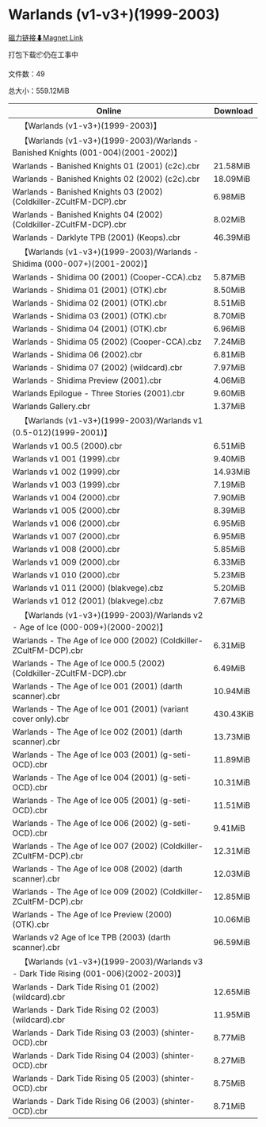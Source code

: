 # Warlands (v1-v3+)(1999-2003)

[磁力链接⬇Magnet Link](magnet:?xt=urn:btih:e8a7d3ff28af5cb48b19fdb7ff46a648377a4bf1&dn=Warlands%20%28v1-v3%2B%29%281999-2003%29)

打包下载📦仍在工事中

文件数：49

总大小：559.12MiB

Online | Download
--- | ---
&emsp;【Warlands (v1-v3+)(1999-2003)】 | 
&emsp;【Warlands (v1-v3+)(1999-2003)/Warlands - Banished Knights (001-004)(2001-2002)】 | 
Warlands - Banished Knights 01 (2001) (c2c).cbr | 21.58MiB
Warlands - Banished Knights 02 (2002) (c2c).cbr | 18.09MiB
Warlands - Banished Knights 03 (2002) (Coldkiller-ZCultFM-DCP).cbr | 6.98MiB
Warlands - Banished Knights 04 (2002) (Coldkiller-ZCultFM-DCP).cbr | 8.02MiB
Warlands - Darklyte TPB (2001) (Keops).cbr | 46.39MiB
&emsp;【Warlands (v1-v3+)(1999-2003)/Warlands - Shidima (000-007+)(2001-2002)】 | 
Warlands - Shidima 00 (2001) (Cooper-CCA).cbz | 5.87MiB
Warlands - Shidima 01 (2001) (OTK).cbr | 8.50MiB
Warlands - Shidima 02 (2001) (OTK).cbr | 8.51MiB
Warlands - Shidima 03 (2001) (OTK).cbr | 8.70MiB
Warlands - Shidima 04 (2001) (OTK).cbr | 6.96MiB
Warlands - Shidima 05 (2002) (Cooper-CCA).cbz | 7.24MiB
Warlands - Shidima 06 (2002).cbr | 6.81MiB
Warlands - Shidima 07 (2002) (wildcard).cbr | 7.97MiB
Warlands - Shidima Preview (2001).cbr | 4.06MiB
Warlands Epilogue - Three Stories (2001).cbr | 9.60MiB
Warlands Gallery.cbr | 1.37MiB
&emsp;【Warlands (v1-v3+)(1999-2003)/Warlands v1 (0.5-012)(1999-2001)】 | 
Warlands v1 00.5 (2000).cbr | 6.51MiB
Warlands v1 001 (1999).cbr | 9.40MiB
Warlands v1 002 (1999).cbr | 14.93MiB
Warlands v1 003 (1999).cbr | 7.19MiB
Warlands v1 004 (2000).cbr | 7.90MiB
Warlands v1 005 (2000).cbr | 8.39MiB
Warlands v1 006 (2000).cbr | 6.95MiB
Warlands v1 007 (2000).cbr | 6.95MiB
Warlands v1 008 (2000).cbr | 5.85MiB
Warlands v1 009 (2000).cbr | 6.33MiB
Warlands v1 010 (2000).cbr | 5.23MiB
Warlands v1 011 (2000) (blakvege).cbz | 5.20MiB
Warlands v1 012 (2001) (blakvege).cbz | 7.67MiB
&emsp;【Warlands (v1-v3+)(1999-2003)/Warlands v2 - Age of Ice (000-009+)(2000-2002)】 | 
Warlands - The Age of Ice 000 (2002) (Coldkiller-ZCultFM-DCP).cbr | 6.31MiB
Warlands - The Age of Ice 000.5 (2002) (Coldkiller-ZCultFM-DCP).cbr | 6.49MiB
Warlands - The Age of Ice 001 (2001) (darth scanner).cbr | 10.94MiB
Warlands - The Age of Ice 001 (2001) (variant cover only).cbr | 430.43KiB
Warlands - The Age of Ice 002 (2001) (darth scanner).cbr | 13.73MiB
Warlands - The Age of Ice 003 (2001) (g-seti-OCD).cbr | 11.89MiB
Warlands - The Age of Ice 004 (2001) (g-seti-OCD).cbr | 10.31MiB
Warlands - The Age of Ice 005 (2001) (g-seti-OCD).cbr | 11.51MiB
Warlands - The Age of Ice 006 (2002) (g-seti-OCD).cbr | 9.41MiB
Warlands - The Age of Ice 007 (2002) (Coldkiller-ZCultFM-DCP).cbr | 12.31MiB
Warlands - The Age of Ice 008 (2002) (darth scanner).cbr | 12.03MiB
Warlands - The Age of Ice 009 (2002) (Coldkiller-ZCultFM-DCP).cbr | 12.85MiB
Warlands - The Age of Ice Preview (2000) (OTK).cbr | 10.06MiB
Warlands v2 Age of Ice TPB (2003) (darth scanner).cbr | 96.59MiB
&emsp;【Warlands (v1-v3+)(1999-2003)/Warlands v3 - Dark Tide Rising (001-006)(2002-2003)】 | 
Warlands - Dark Tide Rising 01 (2002) (wildcard).cbr | 12.65MiB
Warlands - Dark Tide Rising 02 (2003) (wildcard).cbr | 11.95MiB
Warlands - Dark Tide Rising 03 (2003) (shinter-OCD).cbr | 8.77MiB
Warlands - Dark Tide Rising 04 (2003) (shinter-OCD).cbr | 8.27MiB
Warlands - Dark Tide Rising 05 (2003) (shinter-OCD).cbr | 8.75MiB
Warlands - Dark Tide Rising 06 (2003) (shinter-OCD).cbr | 8.71MiB